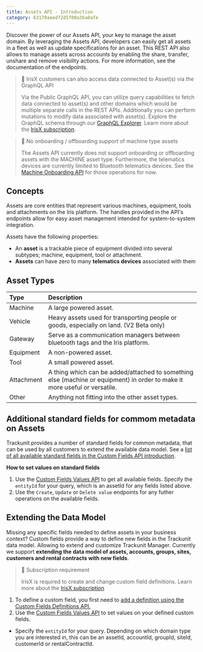 ```yaml
---
title: Assets API - Introduction
category: 63170aaed72d5f00a36a8afe
---
```


Discover the power of our Assets API, your key to manage the asset domain. By leveraging the Assets API, developers can easily get all assets in a fleet as well as update specifications for an asset. This REST API also allows to manage assets across accounts by enabling the share, transfer, unshare and remove visibility actions. For more information, see the documentation of the endpoints.

> 📘 IrisX customers can also access data connected to Asset(s) via the GraphQL API
> 
> Via the Public GraphQL API, you can utilize query capabilities to fetch data connected to asset(s) and other domains which would be multiple separate calls in the REST APIs. Additionally you can perform mutations to modify data associated with asset(s). Explore the GraphQL schema through our [GraphQL Explorer](https://apps.iris.trackunit.com/graphql-public-viewer/). Learn more about the [IrisX subscription](https://developers.trackunit.com/docs/irisx-overview).

> 🚧 No onboarding / offboarding support of machine type assets
> 
> The Assets API currently does not support onboarding or offboarding assets with the MACHINE asset type. Furthermore, the telematics devices are currently limited to Bluetooth telematics devices. See the [Machine Onboarding API](https://app.swaggerhub.com/apis-docs/trackunit.com/machine-onboarding/1.0.46) for those operations for now.

## Concepts

Assets are core entities that represent various machines, equipment, tools and attachments on the Iris platform. The handles provided in the API's endpoints allow for easy asset management intended for system-to-system integration.

Assets have the following properties:

- An **asset** is a trackable piece of equipment divided into several subtypes; machine, equipment, tool or attachment.
- **Assets** can have zero to many **telematics devices** associated with them

## Asset Types

| Type       | Description                                                                                                                |
| :--------- | :------------------------------------------------------------------------------------------------------------------------- |
| Machine    | A large powered asset.                                                                                                     |
| Vehicle	   | Heavy assets used for transporting people or goods, especially on land. (V2 Beta only)                                     |
| Gateway	   | Serve as a communication managers between bluetooth tags and the Iris platform.                                            |
| Equipment  | A non-powered asset.                                                                                                       |
| Tool       | A small powered asset.                                                                                                     |
| Attachment | A thing which can be added/attached to something else (machine or equipment) in order to make it more useful or versatile. |
| Other      | Anything not fitting into the other asset types.                                                                           |

## Additional standard fields for commom metadata on Assets

Trackunit provides a number of standard fields for common metadata, that can be used by all customers to extend the available data model. See a [list of all available standard fields in the Custom Fields API introduction](/reference/custom-field-intro).

**How to set values on standard fields**
1. Use the [Custom Fields Values API](/reference/custom-fields-get-values) to get all available fields. Specify the `entityId` for your query, which is an assetId for any fields listed above.
2. Use the `Create`, `Update` or `Delete value` endpoints for any futher operations on the available fields.

## Extending the Data Model

Missing any specific fields needed to define assets in your business context? Custom fields provide a way to define new fields in the Trackunit data model. Allowing to extend and customize Trackunit Manager. Currently we support **extending the data model of assets, accounts, groups, sites, customers and rental contracts with new fields**.

> 📘 Subscription requirement
> 
> IrisX is required to create and change custom field definitions. Learn more about the [IrisX subscription](https://developers.trackunit.com/docs/irisx-overview)

1. To define a custom field, you first need to [add a definition using the Custom Fields Definitions API.](/reference/custom-field-definitions)
2. Use the [Custom Fields Values API](/reference/custom-field-values) to set values on your defined custom fields.
- Specify the `entityId` for your query. Depending on which domain type you are interested in, this can be an assetId, accountId, groupId, siteId, customerId or rentalContractId.
